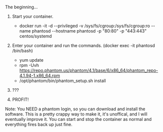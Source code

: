 The beginning...

1. Start your container.

      - docker run -it -d --privileged -v /sys/fs/cgroup:/sys/fs/cgroup:ro --name phantosd --hostname phantosd -p "80:80" -p "443:443" centos/systemd

2. Enter your container and run the commands. (docker exec -it phantosd /bin/bash)


      - yum update
      - rpm -Uvh https://repo.phantom.us/phantom/4.1/base/6/x86_64/phantom_repo-4.1.94-1.x86_64.rpm
      - /opt/phantom/bin/phantom_setup.sh install
      
 3. ???
 
 4. PROFIT!
 
 
 Note: You NEED a phantom login, so you can download and install the software. This is a pretty crappy way to make it, it's unoffical, and I will eventually improve it. You can start and stop the container as normal and everything fires back up just fine.  
